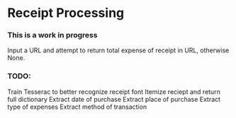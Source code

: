 # Receipt Processing

### This is a work in progress
Input a URL and attempt to return total expense of receipt in URL, otherwise None.
### TODO:
Train Tesserac to better recognize receipt font
Itemize reciept and return full dictionary
Extract date of purchase
Extract place of purchase
Extract type of expenses
Extract method of transaction